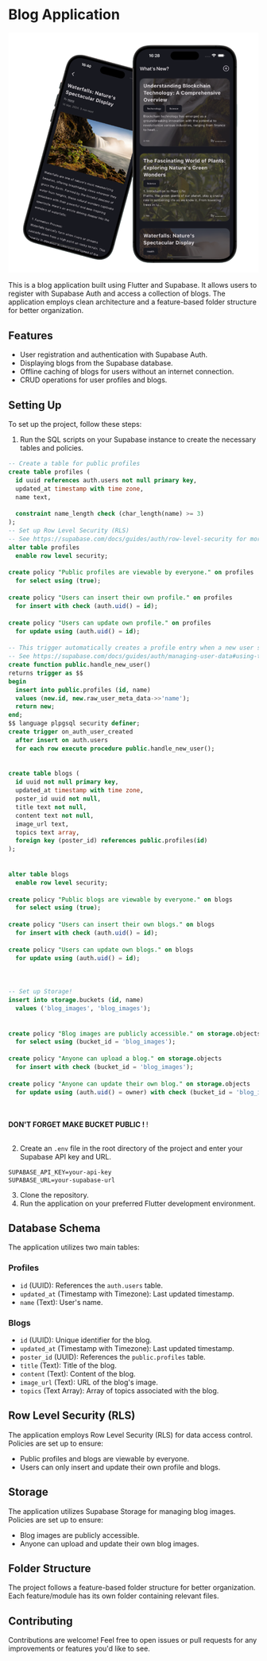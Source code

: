 # Blog Application


![Cover Image](cover.png)

This is a blog application built using Flutter and Supabase. It allows users to register with Supabase Auth and access a collection of blogs. The application employs clean architecture and a feature-based folder structure for better organization.

## Features

- User registration and authentication with Supabase Auth.
- Displaying blogs from the Supabase database.
- Offline caching of blogs for users without an internet connection.
- CRUD operations for user profiles and blogs.


## Setting Up

To set up the project, follow these steps:

1. Run the SQL scripts on your Supabase instance to create the necessary tables and policies.

```sql
-- Create a table for public profiles
create table profiles (
  id uuid references auth.users not null primary key,
  updated_at timestamp with time zone,
  name text,

  constraint name_length check (char_length(name) >= 3)
);
-- Set up Row Level Security (RLS)
-- See https://supabase.com/docs/guides/auth/row-level-security for more details.
alter table profiles
  enable row level security;

create policy "Public profiles are viewable by everyone." on profiles
  for select using (true);

create policy "Users can insert their own profile." on profiles
  for insert with check (auth.uid() = id);

create policy "Users can update own profile." on profiles
  for update using (auth.uid() = id);

-- This trigger automatically creates a profile entry when a new user signs up via Supabase Auth.
-- See https://supabase.com/docs/guides/auth/managing-user-data#using-triggers for more details.
create function public.handle_new_user()
returns trigger as $$
begin
  insert into public.profiles (id, name)
  values (new.id, new.raw_user_meta_data->>'name');
  return new;
end;
$$ language plpgsql security definer;
create trigger on_auth_user_created
  after insert on auth.users
  for each row execute procedure public.handle_new_user();


create table blogs (
  id uuid not null primary key,
  updated_at timestamp with time zone,
  poster_id uuid not null,
  title text not null,
  content text not null,
  image_url text,
  topics text array,
  foreign key (poster_id) references public.profiles(id)
);


alter table blogs
  enable row level security;

create policy "Public blogs are viewable by everyone." on blogs
  for select using (true);

create policy "Users can insert their own blogs." on blogs
  for insert with check (auth.uid() = id);

create policy "Users can update own blogs." on blogs
  for update using (auth.uid() = id);



-- Set up Storage!
insert into storage.buckets (id, name)
  values ('blog_images', 'blog_images');


create policy "Blog images are publicly accessible." on storage.objects
  for select using (bucket_id = 'blog_images');

create policy "Anyone can upload a blog." on storage.objects
  for insert with check (bucket_id = 'blog_images');

create policy "Anyone can update their own blog." on storage.objects
  for update using (auth.uid() = owner) with check (bucket_id = 'blog_images');
```

<br>
<br>
<b>DON'T FORGET MAKE BUCKET PUBLIC ! </b>! 
<br>
<br>

2. Create an `.env` file in the root directory of the project and enter your Supabase API key and URL.

```plaintext
SUPABASE_API_KEY=your-api-key
SUPABASE_URL=your-supabase-url
```


3. Clone the repository.
4. Run the application on your preferred Flutter development environment.

## Database Schema

The application utilizes two main tables:

### Profiles

- `id` (UUID): References the `auth.users` table.
- `updated_at` (Timestamp with Timezone): Last updated timestamp.
- `name` (Text): User's name.

### Blogs

- `id` (UUID): Unique identifier for the blog.
- `updated_at` (Timestamp with Timezone): Last updated timestamp.
- `poster_id` (UUID): References the `public.profiles` table.
- `title` (Text): Title of the blog.
- `content` (Text): Content of the blog.
- `image_url` (Text): URL of the blog's image.
- `topics` (Text Array): Array of topics associated with the blog.

## Row Level Security (RLS)

The application employs Row Level Security (RLS) for data access control. Policies are set up to ensure:

- Public profiles and blogs are viewable by everyone.
- Users can only insert and update their own profile and blogs.

## Storage

The application utilizes Supabase Storage for managing blog images. Policies are set up to ensure:

- Blog images are publicly accessible.
- Anyone can upload and update their own blog images.

## Folder Structure

The project follows a feature-based folder structure for better organization. Each feature/module has its own folder containing relevant files.

## Contributing

Contributions are welcome! Feel free to open issues or pull requests for any improvements or features you'd like to see.

